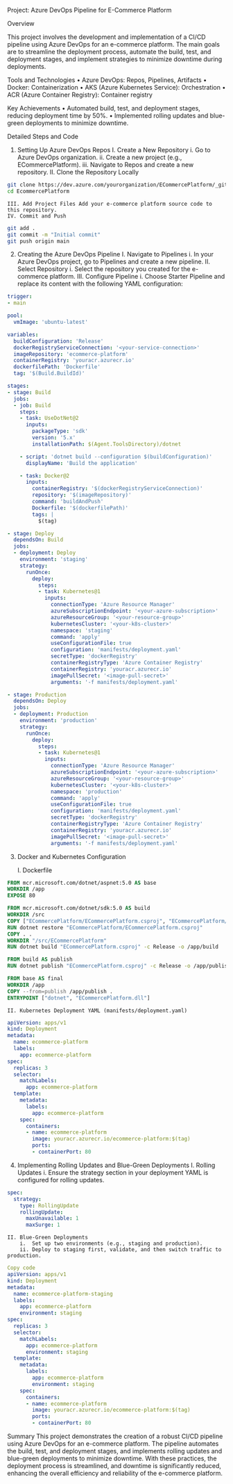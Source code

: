 Project: Azure DevOps Pipeline for E-Commerce Platform

Overview

This project involves the development and implementation of a CI/CD pipeline using Azure DevOps for an e-commerce platform. The main goals are to streamline the deployment process, automate the build, test, and deployment stages, and implement strategies to minimize downtime during deployments.

Tools and Technologies
	•	Azure DevOps: Repos, Pipelines, Artifacts
	•	Docker: Containerization
	•	AKS (Azure Kubernetes Service): Orchestration
	•	ACR (Azure Container Registry): Container registry

Key Achievements
	•	Automated build, test, and deployment stages, reducing deployment time by 50%.
	•	Implemented rolling updates and blue-green deployments to minimize downtime.

Detailed Steps and Code

1. Setting Up Azure DevOps Repos
	I.	Create a New Repository
		i.	Go to Azure DevOps organization.
		ii.	Create a new project (e.g., ECommercePlatform).
		iii.	Navigate to Repos and create a new repository.
	II.	Clone the Repository Locally
```bash
git clone https://dev.azure.com/yourorganization/ECommercePlatform/_git/ECommercePlatform
cd EcommercePlatform
```
	III. Add Project Files Add your e-commerce platform source code to this repository.
	IV.	Commit and Push
```bash
git add .
git commit -m "Initial commit"
git push origin main
```
2. Creating the Azure DevOps Pipeline
	I.	Navigate to Pipelines
		i.	In your Azure DevOps project, go to Pipelines and create a new pipeline.
	II.	Select Repository
		i.	Select the repository you created for the e-commerce platform.
	III.	Configure Pipeline
		i.	Choose Starter Pipeline and replace its content with the following YAML configuration:
```yaml
trigger:
- main

pool:
  vmImage: 'ubuntu-latest'

variables:
  buildConfiguration: 'Release'
  dockerRegistryServiceConnection: '<your-service-connection>'
  imageRepository: 'ecommerce-platform'
  containerRegistry: 'youracr.azurecr.io'
  dockerfilePath: 'Dockerfile'
  tag: '$(Build.BuildId)'

stages:
- stage: Build
  jobs:
  - job: Build
    steps:
    - task: UseDotNet@2
      inputs:
        packageType: 'sdk'
        version: '5.x'
        installationPath: $(Agent.ToolsDirectory)/dotnet

    - script: 'dotnet build --configuration $(buildConfiguration)'
      displayName: 'Build the application'

    - task: Docker@2
      inputs:
        containerRegistry: '$(dockerRegistryServiceConnection)'
        repository: '$(imageRepository)'
        command: 'buildAndPush'
        Dockerfile: '$(dockerfilePath)'
        tags: |
          $(tag)

- stage: Deploy
  dependsOn: Build
  jobs:
  - deployment: Deploy
    environment: 'staging'
    strategy:
      runOnce:
        deploy:
          steps:
          - task: Kubernetes@1
            inputs:
              connectionType: 'Azure Resource Manager'
              azureSubscriptionEndpoint: '<your-azure-subscription>'
              azureResourceGroup: '<your-resource-group>'
              kubernetesCluster: '<your-k8s-cluster>'
              namespace: 'staging'
              command: 'apply'
              useConfigurationFile: true
              configuration: 'manifests/deployment.yaml'
              secretType: 'dockerRegistry'
              containerRegistryType: 'Azure Container Registry'
              containerRegistry: 'youracr.azurecr.io'
              imagePullSecret: '<image-pull-secret>'
              arguments: '-f manifests/deployment.yaml'

- stage: Production
  dependsOn: Deploy
  jobs:
  - deployment: Production
    environment: 'production'
    strategy:
      runOnce:
        deploy:
          steps:
          - task: Kubernetes@1
            inputs:
              connectionType: 'Azure Resource Manager'
              azureSubscriptionEndpoint: '<your-azure-subscription>'
              azureResourceGroup: '<your-resource-group>'
              kubernetesCluster: '<your-k8s-cluster>'
              namespace: 'production'
              command: 'apply'
              useConfigurationFile: true
              configuration: 'manifests/deployment.yaml'
              secretType: 'dockerRegistry'
              containerRegistryType: 'Azure Container Registry'
              containerRegistry: 'youracr.azurecr.io'
              imagePullSecret: '<image-pull-secret>'
              arguments: '-f manifests/deployment.yaml'
```

3. Docker and Kubernetes Configuration
	
	I.	Dockerfile
```Dockerfile
FROM mcr.microsoft.com/dotnet/aspnet:5.0 AS base
WORKDIR /app
EXPOSE 80

FROM mcr.microsoft.com/dotnet/sdk:5.0 AS build
WORKDIR /src
COPY ["ECommercePlatform/ECommercePlatform.csproj", "ECommercePlatform/"]
RUN dotnet restore "ECommercePlatform/ECommercePlatform.csproj"
COPY . .
WORKDIR "/src/ECommercePlatform"
RUN dotnet build "ECommercePlatform.csproj" -c Release -o /app/build

FROM build AS publish
RUN dotnet publish "ECommercePlatform.csproj" -c Release -o /app/publish

FROM base AS final
WORKDIR /app
COPY --from=publish /app/publish .
ENTRYPOINT ["dotnet", "ECommercePlatform.dll"]
```

	II.	Kubernetes Deployment YAML (manifests/deployment.yaml)
```yaml
apiVersion: apps/v1
kind: Deployment
metadata:
  name: ecommerce-platform
  labels:
    app: ecommerce-platform
spec:
  replicas: 3
  selector:
    matchLabels:
      app: ecommerce-platform
  template:
    metadata:
      labels:
        app: ecommerce-platform
    spec:
      containers:
      - name: ecommerce-platform
        image: youracr.azurecr.io/ecommerce-platform:$(tag)
        ports:
        - containerPort: 80
```
4. Implementing Rolling Updates and Blue-Green Deployments
	I.	Rolling Updates
		i.	Ensure the strategy section in your deployment YAML is configured for rolling updates.
```yaml
spec:
  strategy:
    type: RollingUpdate
    rollingUpdate:
      maxUnavailable: 1
      maxSurge: 1
```
	II.	Blue-Green Deployments
		i.	Set up two environments (e.g., staging and production).
		ii.	Deploy to staging first, validate, and then switch traffic to production.
```yaml
Copy code
apiVersion: apps/v1
kind: Deployment
metadata:
  name: ecommerce-platform-staging
  labels:
    app: ecommerce-platform
    environment: staging
spec:
  replicas: 3
  selector:
    matchLabels:
      app: ecommerce-platform
      environment: staging
  template:
    metadata:
      labels:
        app: ecommerce-platform
        environment: staging
    spec:
      containers:
      - name: ecommerce-platform
        image: youracr.azurecr.io/ecommerce-platform:$(tag)
        ports:
        - containerPort: 80
```
Summary
This project demonstrates the creation of a robust CI/CD pipeline using Azure DevOps for an e-commerce platform. The pipeline automates the build, test, and deployment stages, and implements rolling updates and blue-green deployments to minimize downtime. With these practices, the deployment process is streamlined, and downtime is significantly reduced, enhancing the overall efficiency and reliability of the e-commerce platform.

